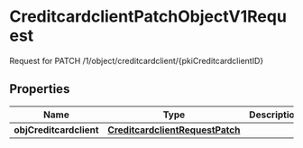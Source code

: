 

# CreditcardclientPatchObjectV1Request

Request for PATCH /1/object/creditcardclient/{pkiCreditcardclientID}

## Properties

| Name | Type | Description | Notes |
|------------ | ------------- | ------------- | -------------|
|**objCreditcardclient** | [**CreditcardclientRequestPatch**](CreditcardclientRequestPatch.md) |  |  |




